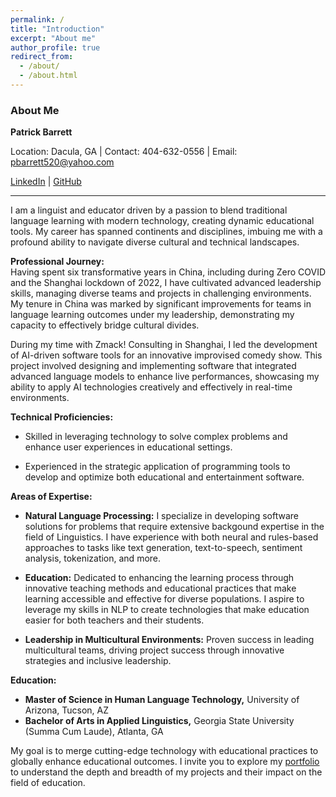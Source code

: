 ```yaml
---
permalink: /
title: "Introduction"
excerpt: "About me"
author_profile: true
redirect_from: 
  - /about/
  - /about.html
---
```


### About Me

**Patrick Barrett**

Location: Dacula, GA | Contact: 404-632-0556 | Email: pbarrett520@yahoo.com

[LinkedIn](https://www.linkedin.com/in/patrick-barrett-94775023a/) | [GitHub](https://github.com/pbarrett520)

---

I am a linguist and educator driven by a passion to blend traditional language learning with modern technology, creating dynamic educational tools. My career has spanned continents and disciplines, imbuing me with a profound ability to navigate diverse cultural and technical landscapes.

**Professional Journey:**  
Having spent six transformative years in China, including during Zero COVID and the Shanghai lockdown of 2022, I have cultivated advanced leadership skills, managing diverse teams and projects in challenging environments. My tenure in China was marked by significant improvements for teams in language learning outcomes under my leadership, demonstrating my capacity to effectively bridge cultural divides.

During my time with Zmack! Consulting in Shanghai, I led the development of AI-driven software tools for an innovative improvised comedy show. This project involved designing and implementing software that integrated advanced language models to enhance live performances, showcasing my ability to apply AI technologies creatively and effectively in real-time environments.

**Technical Proficiencies:**
- Skilled in leveraging technology to solve complex problems and enhance user experiences in educational settings.

- Experienced in the strategic application of programming tools to develop and optimize both educational and entertainment software.

**Areas of Expertise:**
- **Natural Language Processing:** I specialize in developing software solutions for problems that require extensive backgound expertise in the field of Linguistics. I have experience with both neural and rules-based approaches to tasks like text generation, text-to-speech, sentiment analysis, tokenization, and more.

- **Education:** Dedicated to enhancing the learning process through innovative teaching methods and educational practices that make learning accessible and effective for diverse populations. I aspire to leverage my skills in NLP to create technologies that make education easier for both teachers and their students.

- **Leadership in Multicultural Environments:** Proven success in leading multicultural teams, driving project success through innovative strategies and inclusive leadership.

**Education:**
- **Master of Science in Human Language Technology,** University of Arizona, Tucson, AZ
- **Bachelor of Arts in Applied Linguistics,** Georgia State University (Summa Cum Laude), Atlanta, GA

My goal is to merge cutting-edge technology with educational practices to globally enhance educational outcomes. I invite you to explore my [portfolio](https://pbarrett520.github.io/portfolio/) to understand the depth and breadth of my projects and their impact on the field of education.

